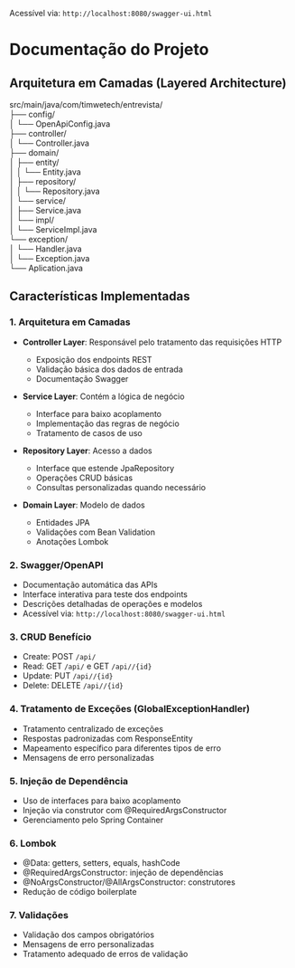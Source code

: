 Acessível via: `http://localhost:8080/swagger-ui.html`
# Documentação do Projeto

## Arquitetura em Camadas (Layered Architecture)
src/main/java/com/timwetech/entrevista/\
├── config/\
│   └── OpenApiConfig.java\
├── controller/\
│   └── Controller.java\
├── domain/\
│   ├── entity/\
│   │   └── Entity.java\
│   ├── repository/\
│   │   └── Repository.java\
│   └── service/\
│       ├── Service.java\
│       └── impl/\
│           └── ServiceImpl.java\
└── exception/\
│   └── Handler.java\
│   └── Exception.java\
└── Aplication.java
## Características Implementadas

### 1. Arquitetura em Camadas
- **Controller Layer**: Responsável pelo tratamento das requisições HTTP
    - Exposição dos endpoints REST
    - Validação básica dos dados de entrada
    - Documentação Swagger

- **Service Layer**: Contém a lógica de negócio
    - Interface para baixo acoplamento
    - Implementação das regras de negócio
    - Tratamento de casos de uso

- **Repository Layer**: Acesso a dados
    - Interface que estende JpaRepository
    - Operações CRUD básicas
    - Consultas personalizadas quando necessário

- **Domain Layer**: Modelo de dados
    - Entidades JPA
    - Validações com Bean Validation
    - Anotações Lombok

### 2. Swagger/OpenAPI
- Documentação automática das APIs
- Interface interativa para teste dos endpoints
- Descrições detalhadas de operações e modelos
- Acessível via: `http://localhost:8080/swagger-ui.html`

### 3. CRUD Benefício
- Create: POST `/api/`
- Read: GET `/api/` e GET `/api//{id}`
- Update: PUT `/api//{id}`
- Delete: DELETE `/api//{id}`

### 4. Tratamento de Exceções (GlobalExceptionHandler)
- Tratamento centralizado de exceções
- Respostas padronizadas com ResponseEntity
- Mapeamento específico para diferentes tipos de erro
- Mensagens de erro personalizadas

### 5. Injeção de Dependência
- Uso de interfaces para baixo acoplamento
- Injeção via construtor com @RequiredArgsConstructor
- Gerenciamento pelo Spring Container

### 6. Lombok
- @Data: getters, setters, equals, hashCode
- @RequiredArgsConstructor: injeção de dependências
- @NoArgsConstructor/@AllArgsConstructor: construtores
- Redução de código boilerplate

### 7. Validações
- Validação dos campos obrigatórios
- Mensagens de erro personalizadas
- Tratamento adequado de erros de validação
